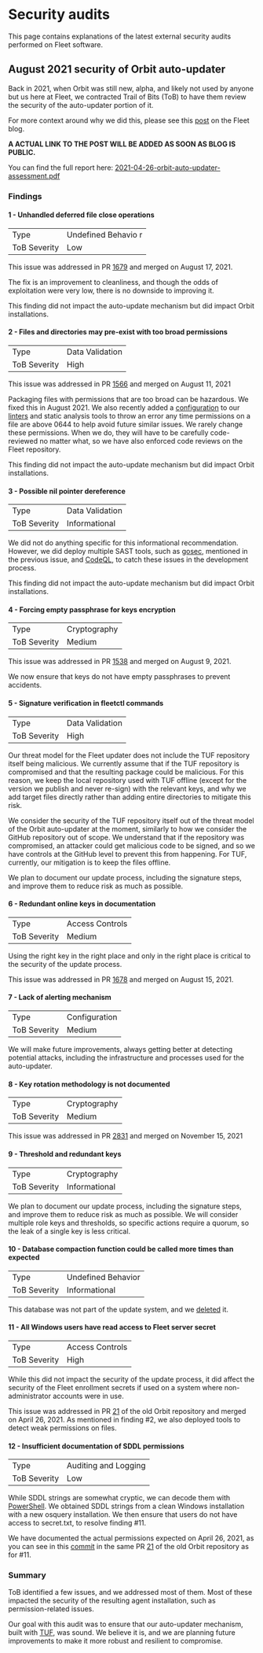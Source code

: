 # Security audits
This page contains explanations of the latest external security audits performed on Fleet software.

## August 2021 security of Orbit auto-updater

Back in 2021, when Orbit was still new, alpha, and likely not used by anyone but us here at Fleet, we contracted Trail of Bits (ToB) to have them review the security of the auto-updater portion of it.

For more context around why we did this, please see this [post](https://blog.fleetdm.com/) on the Fleet blog.

**A ACTUAL LINK TO THE POST WILL BE ADDED AS SOON AS BLOG IS PUBLIC.**

You can find the full report here: [2021-04-26-orbit-auto-updater-assessment.pdf](https://github.com/fleetdm/fleet/raw/3ad02fc697e196b5628bc07e807fbc2db3086393/docs/files/2021-04-26-orbit-auto-updater-assessment.pdf)

### Findings

#### 1 - Unhandled deferred file close operations
|              |                     |
| ------------ | ------------------- |
| Type         | Undefined Behavio r |
| ToB Severity | Low                 |

This issue was addressed in PR [1679](https://github.com/fleetdm/fleet/issues/1679) and merged on August 17, 2021.

The fix is an improvement to cleanliness, and though the odds of exploitation were very low, there is no downside to improving it. 

This finding did not impact the auto-update mechanism but did impact Orbit installations.

#### 2 - Files and directories may pre-exist with too broad permissions
|              |                 |
| ------------ | --------------- |
| Type         | Data Validation |
| ToB Severity | High            |

This issue was addressed in PR [1566](https://github.com/fleetdm/fleet/pull/1566) and merged on August 11, 2021

Packaging files with permissions that are too broad can be hazardous. We fixed this in August 2021. We also recently added a [configuration](https://github.com/fleetdm/fleet/blob/f32c1668ae3bc57d33c31eb30eb1959f65963a0a/.golangci.yml#L29) to our [linters](https://en.wikipedia.org/wiki/Lint_(software)) and static analysis tools to throw an error any time permissions on a file are above 0644 to help avoid future similar issues. We rarely change these permissions. When we do, they will have to be carefully code-reviewed no matter what, so we have also enforced code reviews on the Fleet repository.

This finding did not impact the auto-update mechanism but did impact Orbit installations.

#### 3 - Possible nil pointer dereference 
|              |                 |
| ------------ | --------------- |
| Type         | Data Validation |
| ToB Severity | Informational   |

We did not do anything specific for this informational recommendation. However, we did deploy multiple SAST tools, such as [gosec](https://github.com/securego/gosec), mentioned in the previous issue, and [CodeQL](https://codeql.github.com/), to catch these issues in the development process.

This finding did not impact the auto-update mechanism but did impact Orbit installations.

#### 4 - Forcing empty passphrase for keys encryption
|              |              |
| ------------ | ------------ |
| Type         | Cryptography |
| ToB Severity | Medium       |

This issue was addressed in PR [1538](https://github.com/fleetdm/fleet/pull/1538) and merged on August 9, 2021.

We now ensure that keys do not have empty passphrases to prevent accidents.

#### 5 - Signature verification in fleetctl commands
|              |                 |
| ------------ | --------------- |
| Type         | Data Validation |
| ToB Severity | High            |

Our threat model for the Fleet updater does not include the TUF repository itself being malicious. We currently assume that if the TUF repository is compromised and that the resulting package could be malicious. For this reason, we keep the local repository used with TUF offline (except for the version we publish and never re-sign) with the relevant keys, and why we add target files directly rather than adding entire directories to mitigate this risk. 

We consider the security of the TUF repository itself out of the threat model of the Orbit auto-updater at the moment, similarly to how we consider the GitHub repository out of scope. We understand that if the repository was compromised, an attacker could get malicious code to be signed, and so we have controls at the GitHub level to prevent this from happening. For TUF, currently, our mitigation is to keep the files offline.

We plan to document our update process, including the signature steps, and improve them to reduce risk as much as possible. 

#### 6 - Redundant online keys in documentation
|              |                 |
| ------------ | --------------- |
| Type         | Access Controls |
| ToB Severity | Medium          |

Using the right key in the right place and only in the right place is critical to the security of the update process. 

This issue was addressed in PR [1678](https://github.com/fleetdm/fleet/pull/1678) and merged on August 15, 2021. 

#### 7 - Lack of alerting mechanism 
|              |               |
| ------------ | ------------- |
| Type         | Configuration |
| ToB Severity | Medium        |

We will make future improvements, always getting better at detecting potential attacks, including the infrastructure and processes used for the auto-updater.

#### 8 - Key rotation methodology is not documented
|              |              |
| ------------ | ------------ |
| Type         | Cryptography |
| ToB Severity | Medium       |

This issue was addressed in PR [2831](https://github.com/fleetdm/fleet/pull/2831) and merged on November 15, 2021

#### 9 - Threshold and redundant keys 
|              |               |
| ------------ | ------------- |
| Type         | Cryptography  |
| ToB Severity | Informational |


We plan to document our update process, including the signature steps, and improve them to reduce risk as much as possible. We will consider multiple role keys and thresholds, so specific actions require a quorum, so the leak of a single key is less critical.

#### 10 - Database compaction function could be called more times than expected
|              |                    |
| ------------ | ------------------ |
| Type         | Undefined Behavior |
| ToB Severity | Informational      |

This database was not part of the update system, and we [deleted](http://hrwiki.org/wiki/DELETED) it.

#### 11 - All Windows users have read access to Fleet server secret
|              |                 |
| ------------ | --------------- |
| Type         | Access Controls |
| ToB Severity | High            |

While this did not impact the security of the update process, it did affect the security of the Fleet enrollment secrets if used on a system where non-administrator accounts were in use. 

This issue was addressed in PR [21](https://github.com/fleetdm/orbit/pull/21) of the old Orbit repository and merged on April 26, 2021. As mentioned in finding #2, we also deployed tools to detect weak permissions on files.

#### 12 - Insufficient documentation of SDDL permissions
|              |                      |
| ------------ | -------------------- |
| Type         | Auditing and Logging |
| ToB Severity | Low                  |

While SDDL strings are somewhat cryptic, we can decode them with [PowerShell](https://docs.microsoft.com/en-us/powershell/module/microsoft.powershell.utility/convertfrom-sddlstring?view=powershell-7.2). We obtained SDDL strings from a clean Windows installation with a new osquery installation. We then ensure that users do not have access to secret.txt, to resolve finding #11. 

We have documented the actual permissions expected on April 26, 2021, as you can see in this [commit](https://github.com/fleetdm/fleet/commit/79e82ebcb653b435c6753c68a42cadaa083115f7) in the same PR [21](https://github.com/fleetdm/orbit/pull/21) of the old Orbit repository as for #11.

### Summary
ToB identified a few issues, and we addressed most of them. Most of these impacted the security of the resulting agent installation, such as permission-related issues.

Our goal with this audit was to ensure that our auto-updater mechanism, built with
[TUF](https://theupdateframework.io/), was sound. We believe it is, and we are planning future
improvements to make it more robust and resilient to compromise.

<meta name="pageOrderInSection" value="790">
